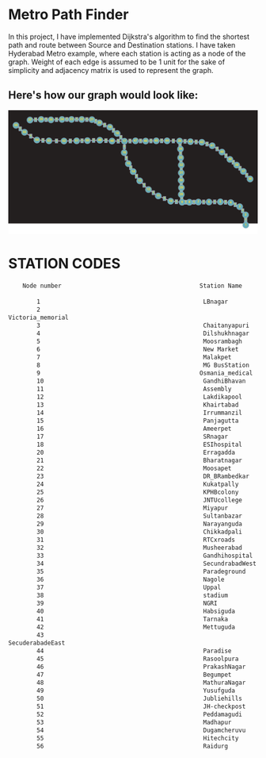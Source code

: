 # Metro Path Finder

In this project, I have implemented Dijkstra's algorithm to find the shortest path and route between Source and Destination stations. I have taken Hyderabad Metro example, where each station is acting as a node of the graph. Weight of each edge is assumed to be 1 unit for the sake of simplicity and adjacency matrix is used to represent the graph.

## Here's how our graph would look like:

![alt text](https://github.com/Nikhil-karoriya/HYD-Metro_Dijkstra-s_Algorithm/blob/main/graph_representation.png?)

# STATION CODES
        Node number                                       Station Name
        
            1                                              LBnagar
            2                                              Victoria_memorial
            3                                              Chaitanyapuri
            4                                              Dilshukhnagar
            5                                              Moosrambagh
            6                                              New Market
            7                                              Malakpet
            8                                              MG BusStation
            9                                             Osmania_medical
            10                                             GandhiBhavan
            11                                             Assembly
            12                                             Lakdikapool
            13                                             Khairtabad
            14                                             Irrummanzil
            15                                             Panjagutta
            16                                             Ameerpet
            17                                             SRnagar
            18                                             ESIhospital
            20                                             Erragadda
            21                                             Bharatnagar
            22                                             Moosapet
            23                                             DR_BRambedkar
            24                                             Kukatpally
            25                                             KPHBcolony
            26                                             JNTUcollege
            27                                             Miyapur
            28                                             Sultanbazar
            29                                             Narayanguda
            30                                             Chikkadpali
            31                                             RTCxroads
            32                                             Musheerabad
            33                                             Gandhihospital
            34                                             SecundrabadWest
            35                                             Paradeground
            36                                             Nagole
            37                                             Uppal
            38                                             stadium
            39                                             NGRI
            40                                             Habsiguda
            41                                             Tarnaka
            42                                             Mettuguda
            43                                             SecuderabadeEast
            44                                             Paradise
            45                                             Rasoolpura
            46                                             PrakashNagar
            47                                             Begumpet
            48                                             MathuraNagar
            49                                             Yusufguda
            50                                             Jubliehills
            51                                             JH-checkpost
            52                                             Peddamagudi
            53                                             Madhapur
            54                                             Dugamcheruvu
            55                                             Hitechcity
            56                                             Raidurg
